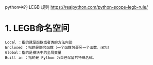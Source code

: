 





python中的 LEGB 规则
https://realpython.com/python-scope-legb-rule/

# 1. LEGB命名空间

    Local ：指的就是函数或者类的方法内部
    Enclosed ：指的是嵌套函数（一个函数包裹另一个函数，闭包）
    Global：指的是模块中的全局变量
    Built in ：指的是 Python 为自己保留的特殊名称。




































